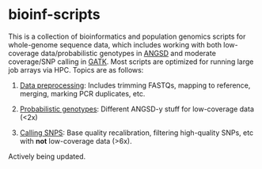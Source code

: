 # bioinf-scripts

This is a collection of bioinformatics and population genomics scripts for whole-genome sequence data, which includes working with both low-coverage data/probabilistic genotypes in [ANGSD](http://www.popgen.dk/angsd/index.php/ANGSD) and moderate coverage/SNP calling in [GATK](https://gatk.broadinstitute.org/hc/en-us). Most scripts are optimized for running large job arrays via HPC. Topics are as follows:

1.  [Data preprocessing](https://github.com/mgdesaix/bioinf-scripts/blob/main/01_Preprocessing/Preprocessing.md): Includes trimming FASTQs, mapping to reference, merging, marking PCR duplicates, etc.

2.  [Probabilistic genotypes](https://github.com/mgdesaix/bioinf-scripts/blob/main/02_ANGSD/ANGSD.md): Different ANGSD-y stuff for low-coverage data (<2x)

3.  [Calling SNPS](https://github.com/mgdesaix/bioinf-scripts/blob/main/03_GATK/GATK.md): Base quality recalibration, filtering high-quality SNPs, etc with **not** low-coverage data (>6x). 

Actively being updated.
